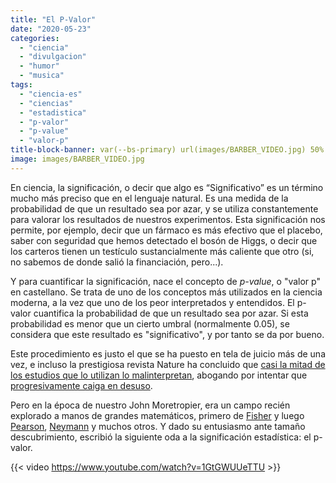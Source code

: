 ```yaml
---
title: "El P-Valor"
date: "2020-05-23"
categories: 
  - "ciencia"
  - "divulgacion"
  - "humor"
  - "musica"
tags: 
  - "ciencia-es"
  - "ciencias"
  - "estadistica"
  - "p-valor"
  - "p-value"
  - "valor-p"
title-block-banner: var(--bs-primary) url(images/BARBER_VIDEO.jpg) 50% 50% 
image: images/BARBER_VIDEO.jpg
---
```


En ciencia, la significación, o decir que algo es “Significativo” es un término mucho más preciso que en el lenguaje natural. Es una medida de la probabilidad de que un resultado sea por azar, y se utiliza constantemente para valorar los resultados de nuestros experimentos. Esta significación nos permite, por ejemplo, decir que un fármaco es más efectivo que el placebo, saber con seguridad que hemos detectado el bosón de Higgs, o decir que los carteros tienen un testículo sustancialmente más caliente que otro (si, no sabemos de donde salió la financiación, pero...).

Y para cuantificar la significación, nace el concepto de _p-value_, o "valor p" en castellano. Se trata de uno de los conceptos más utilizados en la ciencia moderna, a la vez que uno de los peor interpretados y entendidos. El p-valor cuantifica la probabilidad de que un resultado sea por azar. Si esta probabilidad es menor que un cierto umbral (normalmente 0.05), se considera que este resultado es "significativo", y por tanto se da por bueno.

Este procedimiento es justo el que se ha puesto en tela de juicio más de una vez, e incluso la prestigiosa revista Nature ha concluido que [casi la mitad de los estudios que lo utilizan lo malinterpretan](https://www.nature.com/articles/d41586-019-00857-9), abogando por intentar que [progresivamente caiga en desuso](https://www.nature.com/articles/d41586-019-00874-8).

Pero en la época de nuestro John Moretropier, era un campo recién explorado a manos de grandes matemáticos, primero de [Fisher](https://en.wikipedia.org/wiki/Ronald_Fisher) y luego [Pearson](https://en.wikipedia.org/wiki/Karl_Pearson), [Neymann](https://en.wikipedia.org/wiki/Jerzy_Neyman) y muchos otros. Y dado su entusiasmo ante tamaño descubrimiento, escribió la siguiente oda a la significación estadística: el p-valor.

{{< video https://www.youtube.com/watch?v=1GtGWUUeTTU >}}
